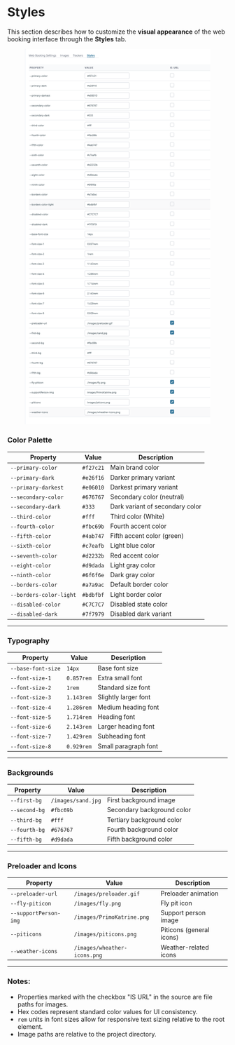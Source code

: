 # Styles

This section describes how to customize the **visual appearance** of the web booking interface through the **Styles** tab.

<figure><img src="../../.gitbook/assets/image (2) (1) (1) (1) (1) (1) (1) (1) (1) (1) (1) (1) (1) (1) (1) (1) (1) (1) (1) (1) (1) (1) (1) (1) (1).png" alt=""><figcaption></figcaption></figure>

### Color Palette

| Property                | Value     | Description                     |
| ----------------------- | --------- | ------------------------------- |
| `--primary-color`       | `#f27c21` | Main brand color                |
| `--primary-dark`        | `#e26f16` | Darker primary variant          |
| `--primary-darkest`     | `#e06010` | Darkest primary variant         |
| `--secondary-color`     | `#676767` | Secondary color (neutral)       |
| `--secondary-dark`      | `#333`    | Dark variant of secondary color |
| `--third-color`         | `#fff`    | Third color (White)             |
| `--fourth-color`        | `#fbc69b` | Fourth accent color             |
| `--fifth-color`         | `#4ab747` | Fifth accent color (green)      |
| `--sixth-color`         | `#c7eafb` | Light blue color                |
| `--seventh-color`       | `#d2232b` | Red accent color                |
| `--eight-color`         | `#d9dada` | Light gray color                |
| `--ninth-color`         | `#6f6f6e` | Dark gray color                 |
| `--borders-color`       | `#a7a9ac` | Default border color            |
| `--borders-color-light` | `#bdbfbf` | Light border color              |
| `--disabled-color`      | `#C7C7C7` | Disabled state color            |
| `--disabled-dark`       | `#7f7979` | Disabled dark variant           |

***

### Typography

| Property           | Value      | Description          |
| ------------------ | ---------- | -------------------- |
| `--base-font-size` | `14px`     | Base font size       |
| `--font-size-1`    | `0.857rem` | Extra small font     |
| `--font-size-2`    | `1rem`     | Standard size font   |
| `--font-size-3`    | `1.143rem` | Slightly larger font |
| `--font-size-4`    | `1.286rem` | Medium heading font  |
| `--font-size-5`    | `1.714rem` | Heading font         |
| `--font-size-6`    | `2.143rem` | Larger heading font  |
| `--font-size-7`    | `1.429rem` | Subheading font      |
| `--font-size-8`    | `0.929rem` | Small paragraph font |

***

### Backgrounds

| Property      | Value              | Description                |
| ------------- | ------------------ | -------------------------- |
| `--first-bg`  | `/images/sand.jpg` | First background image     |
| `--second-bg` | `#fbc69b`          | Secondary background color |
| `--third-bg`  | `#fff`             | Tertiary background color  |
| `--fourth-bg` | `#676767`          | Fourth background color    |
| `--fifth-bg`  | `#d9dada`          | Fifth background color     |

***

### Preloader and Icons

| Property              | Value                        | Description              |
| --------------------- | ---------------------------- | ------------------------ |
| `--preloader-url`     | `/images/preloader.gif`      | Preloader animation      |
| `--fly-piticon`       | `/images/fly.png`            | Fly pit icon             |
| `--supportPerson-img` | `/images/PrimoKatrine.png`   | Support person image     |
| `--piticons`          | `/images/piticons.png`       | Piticons (general icons) |
| `--weather-icons`     | `/images/wheather-icons.png` | Weather-related icons    |

***

### Notes:

* Properties marked with the checkbox "IS URL" in the source are file paths for images.
* Hex codes represent standard color values for UI consistency.
* `rem` units in font sizes allow for responsive text sizing relative to the root element.
* Image paths are relative to the project directory.
